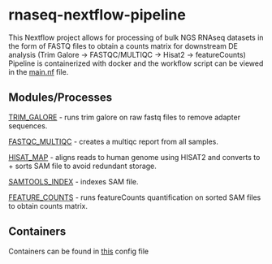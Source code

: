 # rnaseq-nextflow-pipeline

This Nextflow project allows for processing of bulk NGS RNAseq datasets in the form of FASTQ files to obtain a counts matrix for downstream DE analysis (Trim Galore -> FASTQC/MULTIQC -> Hisat2 -> featureCounts) 
Pipeline is containerized with docker and the workflow script can be viewed in the [main.nf](https://github.com/StevenN2021/RNAseq-Processing-Pipeline-with-Nextflow/blob/main/pipeline/main.nf) file.

## Modules/Processes
[TRIM_GALORE](https://github.com/StevenN2021/RNAseq-Processing-Pipeline-with-Nextflow/blob/main/pipeline/modules/trim_galore.nf) - runs trim galore on raw fastq files to remove adapter sequences. 

[FASTQC_MULTIQC](https://github.com/StevenN2021/RNAseq-Processing-Pipeline-with-Nextflow/blob/main/pipeline/modules/qc.nf) - creates a multiqc report from all samples. 

[HISAT_MAP](https://github.com/StevenN2021/RNAseq-Processing-Pipeline-with-Nextflow/blob/main/pipeline/modules/hisat.nf) - aligns reads to human genome using HISAT2 and converts to + sorts SAM file to avoid redundant storage. 

[SAMTOOLS_INDEX](https://github.com/StevenN2021/RNAseq-Processing-Pipeline-with-Nextflow/blob/main/pipeline/modules/samtools_index.nf) - indexes SAM file. 

[FEATURE_COUNTS](https://github.com/StevenN2021/RNAseq-Processing-Pipeline-with-Nextflow/blob/main/pipeline/modules/feature_counts.nf) - runs featureCounts quantification on sorted SAM files to obtain counts matrix. 

## Containers 
Containers can be found in [this](https://github.com/StevenN2021/RNAseq-Processing-Pipeline-with-Nextflow/blob/main/pipeline/nextflow.config) config file 
